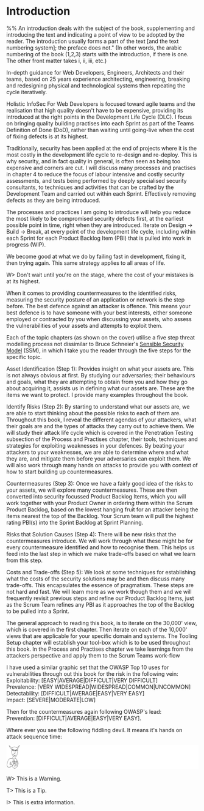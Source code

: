 # Introduction

%% An introduction deals with the subject of the book, supplementing and introducing the text and indicating a point of view to be adopted by the reader. The introduction usually forms a part of the text [and the text numbering system]; the preface does not." (In other words, the arabic numbering of the book (1,2,3) starts with the introduction, if there is one. The other front matter takes i, ii, iii, etc.)

In-depth guidance for Web Developers, Engineers, Architects and their teams, based on 25 years experience architecting, engineering, breaking and redesigning physical and technological systems then repeating the cycle iteratively.

Holistic InfoSec For Web Developers is focused toward agile teams and the realisation that high quality doesn't have to be expensive, providing its introduced at the right points in the Development Life Cycle (DLC). I focus on bringing quality building practises into each Sprint as part of the Teams Definition of Done (DoD), rather than waiting until going-live when the cost of fixing defects is at its highest.

Traditionally, security has been applied at the end of projects where it is the most costly in the development life cycle to re-design and re-deploy. This is why security, and in fact quality in general, is often seen as being too expensive and corners are cut. I will discuss many processes and practises in chapter 4 to reduce the focus of labour intensive and costly security assessments, and tests being performed by deeply specialised security consultants, to techniques and activities that can be crafted by the Development Team and carried out within each Sprint. Effectively removing defects as they are being introduced.

The processes and practices I am going to introduce will help you reduce the most likely to be compromised security defects first, at the earliest possible point in time, right when they are introduced. Iterate on Design -> Build -> Break, at every point of the development life cycle, including within each Sprint for each Product Backlog Item (PBI) that is pulled into work in progress (WIP). 

We become good at what we do by failing fast in development, fixing it, then trying again. This same strategy applies to all areas of life.

W> Don't wait until you're on the stage, where the cost of your mistakes is at its highest.

When it comes to providing countermeasures to the identified risks, measuring the security posture of an application or network is the step before. The best defence against an attacker is offence. This means your best defence is to have someone with your best interests, either someone employed or contracted by you when discussing your assets, who assess the vulnerabilities of your assets and attempts to exploit them.

Each of the topic chapters (as shown on the cover) utilise a five step threat modelling process not dissimilar to Bruce Schneier's [Sensible Security Model](http://www.win.tue.nl/~wstomv/quotes/beyond-fear.html) (SSM), in which I take you the reader through the five steps for the specific topic.

Asset Identification (Step 1): Provides insight on what your assets are. This is not always obvious at first. By studying our adversaries; their behaviours and goals, what they are attempting to obtain from you and how they go about acquiring it, assists us in defining what our assets are. These are the items we want to protect. I provide many examples throughout the book.

Identify Risks (Step 2): By starting to understand what our assets are, we are able to start thinking about the possible risks to each of them are. Throughout this book, I reveal the different agendas of your attackers, what their goals are and the types of attacks they carry out to achieve them. We will study their attack life cycle which is covered in the Penetration Testing subsection of the Process and Practises chapter, their tools, techniques and strategies for exploiting weaknesses in your defences. By beating your attackers to your weaknesses, we are able to determine where and what they are, and mitigate them before your adversaries can exploit them. We will also work through many hands on attacks to provide you with context of how to start building up countermeasures.

Countermeasures (Step 3): Once we have a fairly good idea of the risks to your assets, we will explore many countermeasures. These are then converted into security focussed Product Backlog Items, which you will work together with your Product Owner in ordering them within the Scrum Product Backlog, based on the lowest hanging fruit for an attacker being the items nearest the top of the Backlog. Your Scrum team will pull the highest rating PBI(s) into the Sprint Backlog at Sprint Planning. 

Risks that Solution Causes (Step 4): There will be new risks that the countermeasures introduce. We will work through what these might be for every countermeasure identified and how to recognise them. This helps us feed into the last step in which we make trade-offs based on what we learn from this step.

Costs and Trade-offs (Step 5): We look at some techniques for establishing what the costs of the security solutions may be and then discuss many trade-offs. This encapsulates the essence of pragmatism. These steps are not hard and fast. We will learn more as we work though them and we will frequently revisit previous steps and refine our Product Backlog Items, just as the Scrum Team refines any PBI as it approaches the top of the Backlog to be pulled into a Sprint.

The general approach to reading this book, is to iterate on the 30,000' view, which is covered in the first chapter. Then iterate on each of the 10,000' views that are applicable for your specific domain and systems. The Tooling Setup chapter will establish your tool-box which is to be used throughout this book. In the Process and Practises chapter we take learnings from the attackers perspective and apply them to the Scrum Teams work-flow

I have used a similar graphic set that the OWASP Top 10 uses for vulnerabilities through out this book for the risk in the following vein:  
Exploitability: [EASY|AVERAGE|DIFFICULT|VERY DIFFICULT]  
Prevalence: [VERY WIDESPREAD|WIDESPREAD|COMMON|UNCOMMON]  
Detectability: [DIFFICULT|AVERAGE|EASY|VERY EASY]  
Impact: [SEVERE|MODERATE|LOW]  

Then for the countermeasures again following OWASP's lead:  
Prevention: [DIFFICULT|AVERAGE|EASY|VERY EASY].

Where ever you see the following fiddling devil. It means it's hands on attack sequence time:

![](images/HandsOnHack.png)

W> This is a Warning.

T> This is a Tip.

I> This is extra information.

